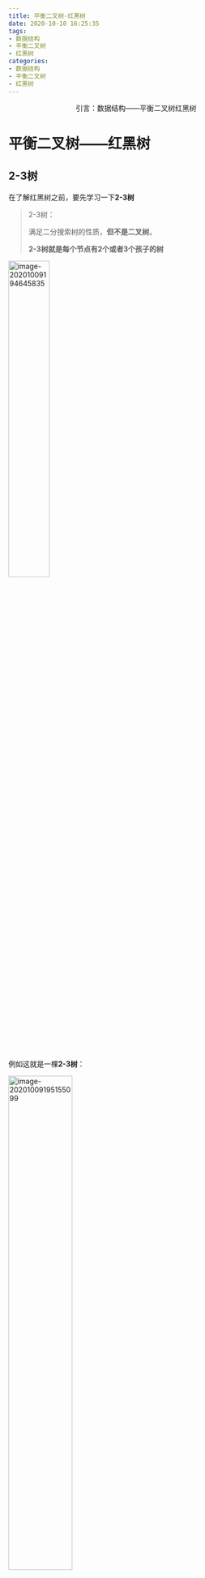 ```yaml
---
title: 平衡二叉树-红黑树
date: 2020-10-10 16:25:35
tags:
- 数据结构
- 平衡二叉树
- 红黑树
categories:
- 数据结构
- 平衡二叉树
- 红黑树
---
```



<center>
    引言：数据结构——平衡二叉树红黑树
</center>

<!-- more -->


# 平衡二叉树——红黑树

## 2-3树

在了解红黑树之前，要先学习一下**2-3树**

> 2-3树：
>
> 满足二分搜索树的性质，**但不是二叉树**。
>
> **2-3树就是每个节点有2个或者3个孩子的树**

<img src="http://img.yesmylord.cn//image-20201009194645835.png" alt="image-20201009194645835" style="width:40%;" />

 例如这就是一棵**2-3树**：

<img src="http://img.yesmylord.cn//image-20201009195155099.png" alt="image-20201009195155099" style="width:50%;" />

重要的性质：2-3树是一棵**绝对平衡**（从根节点到任意节点的路径一定是相同的）的树

### 绝对平衡

如图：2-3树是一棵可以保持绝对平衡的树

![image-20201010161809183](http://img.yesmylord.cn//image-20201010161809183.png)





## 红黑树

### 2-3树与红黑树的等价

在理解2-3树是什么之后，理解红黑树就不会太难了。

2-3树与红黑树之间的关系如图：

<img src="http://img.yesmylord.cn//image-20201010161852826.png" alt="image-20201010161852826" style="width:50%;" />



由此我们再来看红黑树的性质：

> 红黑树就是这样的树：
>
> 1. 每个节点是红色或者黑色
> 2. 根节点是黑色
> 3. 叶子节点是黑色
> 4. 如果一个节点是红色的，那么他的孩子节点都是黑色的
>    - 如果一个红节点的孩子有一个是红色的，就出现四节点了，就不是我们所说的2-3树了
> 5. 从任意一个节点到叶子节点，经过的黑色节点是一样的（**黑平衡**）
>    - 如同2-3树，是一棵**绝对平衡**的树



### 红黑树添加元素

**红黑树只会添加红节点**，以这个为前提，我们来看

![image-20201010162121161](http://img.yesmylord.cn//image-20201010162121161.png)



![](http://img.yesmylord.cn//image-20201010162137086.png)



### 整体来看，处理的过程有三种情况

<img src="http://img.yesmylord.cn//image-20201010162304760.png" alt="image-20201010162304760" style="width:50%;" />

### 代码

```java
package BinaryTree.RBTree;

import BinaryTree.AVLTree.FileOperation;

import java.util.ArrayList;

/**
 * @author 董文浩
 * @Date 2020/10/10 10:44
 * 红黑树
 */
public class RBTree<K extends Comparable<K>, V> {

    // * 表示红色与黑色
    private static final boolean RED = true;
    private static final boolean BLACK = false;

    private class Node{
        public K key;
        public V value;
        public Node left, right;
        public boolean color;

        public Node(K key, V value){
            this.key = key;
            this.value = value;
            left = null;
            right = null;
            color = RED;    //* 只插入黑色节点
        }
    }

    private Node root;
    private int size;

    public RBTree(){
        root = null;
        size = 0;
    }

    public int getSize(){
        return size;
    }

    public boolean isEmpty(){
        return size == 0;
    }

    // * 判断节点node的颜色
    private boolean isRed(Node node){
        // * 为null代表叶子结点，叶子节点都是黑色
        if(node == null) {
            return BLACK;
        }
        return node.color;
    }

    //   node                     x
    //  /   \     左旋转         /  \
    // T1   x   --------->   node   T3
    //     / \              /   \
    //    T2 T3            T1   T2
    private Node leftRotate(Node node){
        Node x = node.right;
        // 左旋转
        node.right = x.left;
        x.left = node;
        // 改变颜色
        x.color = node.color;   // 新的根节点继承原本根节点的颜色
        node.color = RED;       // 左孩子变为红色
        return x;

    }
    //   node                     x
    //  /   \     右旋转         /  \
    //  x   T2   --------->     y   node
    // / \                           / \
    //y   T1                       T1   T2
    private Node rightRotate(Node node){
        Node x = node.left;
        // 右旋转
        node.left = x.right;
        x.right = node;
        // 维持节点颜色
        x.color = node.color;
        node.color = RED;
        return x;
    }

    // * 颜色翻转
    private void filpColors(Node node){
        node.color = RED;
        node.left.color = BLACK;
        node.right.color = BLACK;
    }

    // 向红黑树中添加新的元素(key, value)
    public void add(K key, V value){
        root = add(root, key, value);
        root.color = BLACK; // 完成后的根节点必须为黑色节点
    }

    // 向以node为根的红黑树中插入元素(key, value)，递归算法
    // 返回插入新节点后红黑树的根
    private Node add(Node node, K key, V value){

        if(node == null){
            size ++;
            return new Node(key, value); // 默认插入红色节点
        }
        if(key.compareTo(node.key) < 0) {
            node.left = add(node.left, key, value);
        } else if(key.compareTo(node.key) > 0) {
            node.right = add(node.right, key, value);
        } else // key.compareTo(node.key) == 0
        {
            node.value = value;
        }
        // 左黑右红 -> 左旋
        if(isRed(node.right) && !isRed(node.left)){
            node =leftRotate(node);
        }
        // LL都为红
        if(isRed(node.left) && isRed(node.left.left)){
            node = rightRotate(node);
        }
        // 左右为红
        if(isRed(node.left) && isRed(node.right)){
            filpColors(node);
        }

        return node;
    }

    // 返回以node为根节点的二分搜索树中，key所在的节点
    private Node getNode(Node node, K key){

        if(node == null) {
            return null;
        }

        if(key.equals(node.key)) {
            return node;
        } else if(key.compareTo(node.key) < 0) {
            return getNode(node.left, key);
        } else // if(key.compareTo(node.key) > 0)
        {
            return getNode(node.right, key);
        }
    }

    public boolean contains(K key){
        return getNode(root, key) != null;
    }

    public V get(K key){

        Node node = getNode(root, key);
        return node == null ? null : node.value;
    }

    public void set(K key, V newValue){
        Node node = getNode(root, key);
        if(node == null) {
            throw new IllegalArgumentException(key + " doesn't exist!");
        }

        node.value = newValue;
    }

    // 返回以node为根的二分搜索树的最小值所在的节点
    private Node minimum(Node node){
        if(node.left == null) {
            return node;
        }
        return minimum(node.left);
    }

    // 删除掉以node为根的二分搜索树中的最小节点
    // 返回删除节点后新的二分搜索树的根
    private Node removeMin(Node node){

        if(node.left == null){
            Node rightNode = node.right;
            node.right = null;
            size --;
            return rightNode;
        }

        node.left = removeMin(node.left);
        return node;
    }

}



```





## 对比普通平衡二叉树、AVL树、红黑树

- 对于完全随机的数据来说，普通平衡二叉树足够使用了，因为完全随机的数据不会有太大的偏斜，而且普通平衡二叉树没有复杂的操作逻辑
- 对于查询较多的情况，AVL树较好（红黑树牺牲了平衡性，达到了2logn）的高度
- 红黑树的统计性能更好（综合增删查改所有操作）



